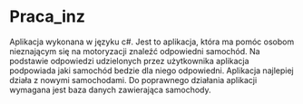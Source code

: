 # Praca_inz
Aplikacja wykonana w języku c#. Jest to aplikacja, która ma pomóc osobom nieznającym się na motoryzacji znaleźć odpowiedni samochód. Na podstawie odpowiedzi udzielonych
przez użytkownika aplikacja podpowiada jaki samochód bedzie dla niego odpowiedni. Aplikacja najlepiej działa z nowymi samochodami. Do poprawnego działania aplikacji wymagana jest
baza danych zawierająca samochody.
